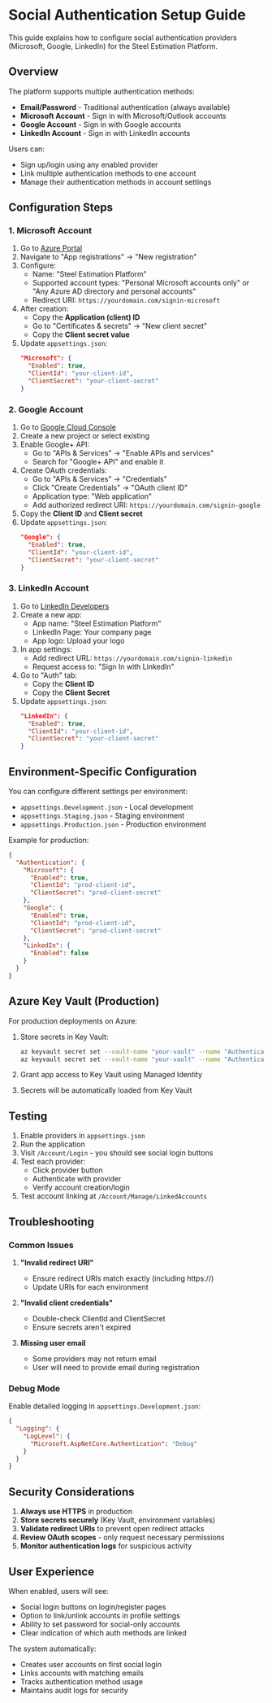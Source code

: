 # Social Authentication Setup Guide

This guide explains how to configure social authentication providers (Microsoft, Google, LinkedIn) for the Steel Estimation Platform.

## Overview

The platform supports multiple authentication methods:
- **Email/Password** - Traditional authentication (always available)
- **Microsoft Account** - Sign in with Microsoft/Outlook accounts
- **Google Account** - Sign in with Google accounts
- **LinkedIn Account** - Sign in with LinkedIn accounts

Users can:
- Sign up/login using any enabled provider
- Link multiple authentication methods to one account
- Manage their authentication methods in account settings

## Configuration Steps

### 1. Microsoft Account

1. Go to [Azure Portal](https://portal.azure.com)
2. Navigate to "App registrations" → "New registration"
3. Configure:
   - Name: "Steel Estimation Platform"
   - Supported account types: "Personal Microsoft accounts only" or "Any Azure AD directory and personal accounts"
   - Redirect URI: `https://yourdomain.com/signin-microsoft`
4. After creation:
   - Copy the **Application (client) ID**
   - Go to "Certificates & secrets" → "New client secret"
   - Copy the **Client secret value**
5. Update `appsettings.json`:
   ```json
   "Microsoft": {
     "Enabled": true,
     "ClientId": "your-client-id",
     "ClientSecret": "your-client-secret"
   }
   ```

### 2. Google Account

1. Go to [Google Cloud Console](https://console.cloud.google.com)
2. Create a new project or select existing
3. Enable Google+ API:
   - Go to "APIs & Services" → "Enable APIs and services"
   - Search for "Google+ API" and enable it
4. Create OAuth credentials:
   - Go to "APIs & Services" → "Credentials"
   - Click "Create Credentials" → "OAuth client ID"
   - Application type: "Web application"
   - Add authorized redirect URI: `https://yourdomain.com/signin-google`
5. Copy the **Client ID** and **Client secret**
6. Update `appsettings.json`:
   ```json
   "Google": {
     "Enabled": true,
     "ClientId": "your-client-id",
     "ClientSecret": "your-client-secret"
   }
   ```

### 3. LinkedIn Account

1. Go to [LinkedIn Developers](https://www.linkedin.com/developers/)
2. Create a new app:
   - App name: "Steel Estimation Platform"
   - LinkedIn Page: Your company page
   - App logo: Upload your logo
3. In app settings:
   - Add redirect URL: `https://yourdomain.com/signin-linkedin`
   - Request access to: "Sign In with LinkedIn"
4. Go to "Auth" tab:
   - Copy the **Client ID**
   - Copy the **Client Secret**
5. Update `appsettings.json`:
   ```json
   "LinkedIn": {
     "Enabled": true,
     "ClientId": "your-client-id",
     "ClientSecret": "your-client-secret"
   }
   ```

## Environment-Specific Configuration

You can configure different settings per environment:

- `appsettings.Development.json` - Local development
- `appsettings.Staging.json` - Staging environment
- `appsettings.Production.json` - Production environment

Example for production:
```json
{
  "Authentication": {
    "Microsoft": {
      "Enabled": true,
      "ClientId": "prod-client-id",
      "ClientSecret": "prod-client-secret"
    },
    "Google": {
      "Enabled": true,
      "ClientId": "prod-client-id",
      "ClientSecret": "prod-client-secret"
    },
    "LinkedIn": {
      "Enabled": false
    }
  }
}
```

## Azure Key Vault (Production)

For production deployments on Azure:

1. Store secrets in Key Vault:
   ```bash
   az keyvault secret set --vault-name "your-vault" --name "Authentication--Microsoft--ClientSecret" --value "your-secret"
   az keyvault secret set --vault-name "your-vault" --name "Authentication--Google--ClientSecret" --value "your-secret"
   ```

2. Grant app access to Key Vault using Managed Identity

3. Secrets will be automatically loaded from Key Vault

## Testing

1. Enable providers in `appsettings.json`
2. Run the application
3. Visit `/Account/Login` - you should see social login buttons
4. Test each provider:
   - Click provider button
   - Authenticate with provider
   - Verify account creation/login
5. Test account linking at `/Account/Manage/LinkedAccounts`

## Troubleshooting

### Common Issues

1. **"Invalid redirect URI"**
   - Ensure redirect URIs match exactly (including https://)
   - Update URIs for each environment

2. **"Invalid client credentials"**
   - Double-check ClientId and ClientSecret
   - Ensure secrets aren't expired

3. **Missing user email**
   - Some providers may not return email
   - User will need to provide email during registration

### Debug Mode

Enable detailed logging in `appsettings.Development.json`:
```json
{
  "Logging": {
    "LogLevel": {
      "Microsoft.AspNetCore.Authentication": "Debug"
    }
  }
}
```

## Security Considerations

1. **Always use HTTPS** in production
2. **Store secrets securely** (Key Vault, environment variables)
3. **Validate redirect URIs** to prevent open redirect attacks
4. **Review OAuth scopes** - only request necessary permissions
5. **Monitor authentication logs** for suspicious activity

## User Experience

When enabled, users will see:
- Social login buttons on login/register pages
- Option to link/unlink accounts in profile settings
- Ability to set password for social-only accounts
- Clear indication of which auth methods are linked

The system automatically:
- Creates user accounts on first social login
- Links accounts with matching emails
- Tracks authentication method usage
- Maintains audit logs for security